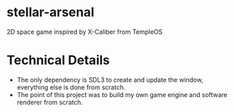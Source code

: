 # stellar-arsenal

2D space game inspired by X-Caliber from TempleOS

# Technical Details

- The only dependency is SDL3 to create and update the window, everything else is done from scratch.
- The point of this project was to build my own game engine and software renderer from scratch.

